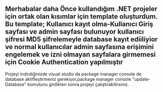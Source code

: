 Merhabalar daha Önce kullandığım .NET projeler için ortak olan kısımlar için template oluşturdum. Bu template;
Kullanıcı kayıt olma-Kullanıcı Giriş sayfası ve admin sayfası bulunuyor
kullanıcı şifresi MD5 şifrelemeyle database kayıt ediiliyior ve normal kullanıcılar admin sayfasına erişimini engelemek ve izni 
olmayan sayfalara girmemesi için Cookie Authentication yapılmıştır
--------------------------------------------------------------------------
Projeyi indirdiğinizde visual studio da package manager console de database aktifleştirmeniz gerekiyor,package manager console "update-Database" komutunu girdikten sonra projeyi çalıştırabilirsiniz.
